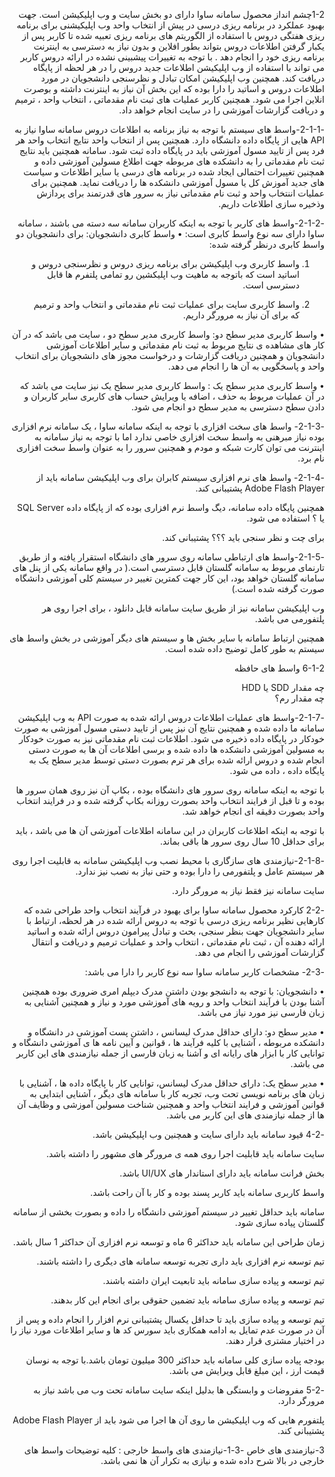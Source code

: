 <div dir="rtl">

1-2چشم انداز محصول
سامانه ساوا دارای دو بخش سایت و وب اپلیکیشن است. جهت بهبود عملکرد در برنامه ریزی درسی در پیش از انتخاب واحد وب اپلیکیشنی برای برنامه ریزی هفتگی دروس با استفاده از الگوریتم های برنامه ریزی تعبیه شده تا کاربر پس از یکبار گرفتن اطلاعات دروس بتواند بطور افلاین و بدون نیاز به دسترسی به اینترنت برنامه ریزی خود را انجام دهد . با توجه به تغییرات پیشبینی نشده در ارائه دروس کاربر می تواند با استفاده از وب اپلیکیشن اطلاعات جدید دروس را در هر لحظه از پایگاه دریافت کند.  همچنین وب اپلیکیشن امکان تبادل و نظرسنجی دانشجویان در مورد اطلاعات دروس و اساتید را دارا بوده که این بخش آن نیاز به اینترنت داشته و بوصرت انلاین اجرا می شود.
همچنین کاربر عملیات های ثبت نام مقدماتی ، انتخاب واحد ، ترمیم و دریافت گزارشات آموزشی را در سایت انجام خواهد داد.

-2-1-1-واسط های سیستم
با توجه به نیاز برنامه به اطلاعات دروس سامانه ساوا نیاز به API هایی از پایگاه داده دانشگاه دارد. همچنین پس از انتخاب واحد نتایج انتخاب واحد هر فرد پس از تایید مسول آموزشی باید در پایگاه داده ثبت شود.
سامانه همچنین باید نتایج ثبت نام مقدماتی را به دانشکده های مربوطه جهت اطلاع مسولین آموزشی داده و همچنین تغییرات احتمالی ایجاد شده در برنامه های درسی یا سایر اطلاعات و سیاست های جدید آموزش کل یا مسول آموزشی دانشکده ها را دریافت نماید.
همچنین برای عملیات اننتخاب واحد و ثبت نام مقدماتی نیاز به سرور های قدرتمند برای پردازش وذخیره سازی اطلاعات داریم.

-2-1-2-واسط های کاربر
با توجه به اینکه کاربران سامانه سه دسته می باشند ، سامانه ساوا دارای سه نوع واسط کابری است:
•	واسط کابری دانشجویان: برای دانشجویان دو واسط کابری درنظر گرفته شده:

1.	واسط کاربری وب اپلیکیشن برای برنامه ریزی دروس و نظرسنجی دروس و اساتید است که باتوجه به ماهیت وب اپلیکشین رو تمامی پلتفرم ها قابل دسترسی است.

2.	واسط کاربری سایت برای عملیات ثبت نام مقدماتی و انتخاب واحد و ترمیم که برای آن نیاز به مرورگر داریم.

•	واسط کاربری مدیر سطح دو: واسط کاربری مدیر سطح دو ، سایت می باشد که در آن کار های مشاهده ی نتایج مربوط به ثبت نام مقدماتی و سایر اطلاعات آموزشی دانشجویان و همچنین دریافت گزارشات و درخواست مجوز های دانشجویان برای انتخاب واحد و پاسخگویی به آن ها را انجام می دهد.

•	واسط کاربری مدیر سطح یک : واسط کاربری مدیر سطح یک نیز سایت می باشد که در آن عملیات مربوط به حذف ، اضافه یا ویرایش حساب های کاربری سایر کاربران و دادن سطح دسترسی به مدیر سطح دو انجام می شود.

-2-1-3- واسط های سخت افزاری
با توجه به اینکه سامانه ساوا ، یک سامانه نرم افزاری بوده نیاز مبرهنی به واسط سخت افزاری خاصی ندارد اما با توجه به نیاز سامانه به اینترنت می توان کارت شبکه و مودم و همچنین سرور را به عنوان واسط سخت افزاری نام برد.

-2-1-4- واسط های نرم افزاری
سیستم کابران برای وب اپلیکیشن سامانه  باید از  Adobe Flash Player پشتیبانی کند.

همچنین پایگاه داده سامانه، دیگ واسط نرم افزاری بوده که از پایگاه داده  SQL Server یا ؟ استفاده می شود.

برای چت و نظر سنجی باید ؟؟؟ پشتیبانی کند.

-2-1-5-واسط های ارتباطی
سامانه روی سرور های دانشگاه استقرار یافته و از طریق تارنمای مربوط به سامانه گلستان قابل دسترسی است.( در واقع سامانه یکی از پنل های سامانه گلستان خواهد بود، این کار جهت کمترین تغییر در سیستم کلی آموزشی دانشگاه صورت گرفته شده است.)

وب اپلیکیشن سامانه نیز از طریق سایت سامانه قابل دانلود ، برای اجرا روی هر پلتفورمی می باشد.

همچنین ارتباط سامانه با سایر بخش ها و سیستم های دیگر آموزشی در بخش واسط های سیستم به طور کامل توضیح داده شده است.

6-1-2 واسط های حافظه

چه مقدار SDD یا  HDD  
 چه مقدار رم؟
 
-2-1-7-واسط های عملیات 
اطلاعات دروس ارائه شده به صورت  API به وب اپلیکیشن سامانه ما داده شده و همچنین نتایج آن نیز پس از تایید دستی مسول آموزشی به صورت خودکار در پایگاه داده ذخیره می شود.
اطلاعات ثبت نام مقدماتی نیز به صورت خودکار به مسولین آموزشی دانشکده ها داده شده و برسی اطلاعات آن ها به صورت دستی انجام شده و دروس ارائه شده برای هر ترم بصورت دستی توسط مدیر سطح یک به پایگاه داده ، داده می شود.

با توجه به اینکه سامانه روی سرور های دانشگاه بوده ، بکاپ آن نیز روی همان سرور ها بوده و تا قبل از فرایند انتخاب واحد بصورت روزانه بکاپ گرفته شده و در فرایند انتخاب واحد بصورت دقیقه ای انجام خواهد شد.

با توجه به اینکه اطلاعات کاربران در این سامانه اطلاعات آموزشی آن ها می باشد ، باید برای حداقل 10 سال روی سرور ها باقی بماند.

-2-1-8-نیازمندی های سازگاری با محیط نصب 
 وب اپلیکیشن سامانه به قابلیت اجرا روی هر سیستم عامل و پلتفورمی را دارا بوده و حتی نیاز به نصب نیز ندارد.
 
سایت سامانه نیز فقط نیاز به مرورگر دارد.

-2-2 کارکرد محصول
سامانه ساوا برای بهبود در فرآیند انتخاب واحد طراحی شده که کارهایی نظیر برنامه ریزی درسی با توجه به دروس ارائه شده در هر لحظه، ارتباط با سایر دانشجویان جهت بنظر سنجی، بحث و تبادل پیرامون دروس ارائه شده و اساتید ارائه دهنده آن ، ثبت نام مقدماتی ، انتخاب واحد و عملیات ترمیم و دریافت و انتقال گزارشات آموزشی را انجام می دهد.

-2-3- مشخصات کاربر
سامانه ساوا سه نوع کاربر را دارا می باشد:

•	دانشجویان: با توجه به دانشجو بودن داشتن مدرک دیپلم امری ضروری بوده همچنین آشنا بودن با فرآیند انتخاب واحد و رویه های آموزشی مورد و نیاز  و همچنین آشنایی به زبان فارسی نیز مورد نیاز می باشد.

•	مدیر سطح دو: دارای حداقل مدرک لیسانس ، داشتن پست آموزشی در دانشگاه و دانشکده مربوطه ، آشنایی با کلیه فرآیند ها ، قوانین و آیین نامه ها ی آموزشی دانشگاه و توانایی کار با ابزار های رایانه ای و آشنا به زبان فارسی از جمله نیازمندی های این کاربر می باشد.

•	مدیر سطح یک: دارای حداقل مدرک لیسانس، توانایی کار با پایگاه داده ها ، آشنایی با زبان های برنامه نویسی تحت وب، تجربه کار با سامانه های دیگر ، آشنایی ابتدایی به قوانین آموزشی و فرایند انتخاب واحد و همچنین شناخت مسولین آموزشی و وظایف آن ها از جمله نیازمندی های این کاربر می باشد.

-4-2 قیود
سامانه باید دارای سایت و همچنین وب اپلیکیشن باشد.

سایت سامانه باید قابلیت اجرا روی همه ی مرورگر های مشهور را داشته باشد.

بخش فرانت سامانه باید دارای استاندار های UI/UX باشد.

واسط کاربری سامانه باید کاربر پسند بوده و کار با آن راحت باشد.

سامانه باید حداقل تغییر در سیستم آموزشی دانشگاه را داده و بصورت بخشی از سامانه گلستان پیاده سازی شود.

زمان طراحی این سامانه باید حداکثر 6 ماه و توسعه نرم افزاری آن حداکثر 1 سال باشد.

تیم توسعه نرم افزاری باید داری تجربه توسعه سامانه های دیگری را داشته باشند.

تیم توسعه و پیاده سازی سامانه باید تابعیت ایران داشته باشند.

تیم توسعه و پیاده سازی سامانه باید تضمین حقوقی برای انجام این کار بدهند.

تیم توسعه و پیاده سازی باید تا حداقل یکسال پشتیبانی نرم افزار را انجام داده و پس از آن در صورت عدم تمایل به ادامه همکاری باید سورس کد ها و سایر اطلاعات مورد نیاز را در اختیار مشتری قرار دهند.

بودجه پیاده سازی کلی سامانه باید حداکثر 300 میلیون تومان باشد.با توجه به نوسان قیمت ارز ، این مبلغ قابل ویرایش می باشد.

-5-2 مفروضات و وابستگی ها
بدلیل اینکه سایت سامانه تحت وب می باشد نیاز به مرورگر دارد.

پلتفورم هایی که وب اپلیکیشن ما روی آن ها اجرا می شود باید از Adobe Flash Player پشتیبانی کند.

3-نیازمندی های خاص
-3-1-نیازمندی های واسط خارجی : کلیه توضیحات واسط های خارجی در بالا شرح داده شده و نیازی به تکرار آن ها نمی باشد.



</div>
